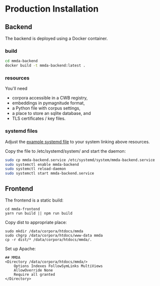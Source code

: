 # Production Installation

## Backend

The backend is deployed using a Docker container.

### build

```bash
cd mmda-backend
docker build -t mmda-backend:latest .
```

### resources

You'll need

- corpora accessible in a CWB registry,
- embeddings in pymagnitude format,
- a Python file with corpus settings,
- a place to store an sqlite database, and
- TLS certificates / key files.

### systemd files

Adjust the [example systemd file](obelix-mmda-backend.service) to your system linking above resources.

Copy the file to /etc/systemd/system/ and start the daemon:

```bash
sudo cp mmda-backend.service /etc/systemd/system/mmda-backend.service
sudo systemctl enable mmda-backend
sudo systemctl reload-daemon
sudo systemctl start mmda-backend.service
```

## Frontend

The frontend is a static build:

    cd mmda-frontend
    yarn run build || npm run build

Copy dist to appropriate place:

    sudo mkdir /data/corpora/htdocs/mmda
    sudo chgrp /data/corpora/htdocs/www-data mmda
    cp -r dist/* /data/corpora/htdocs/mmda/.

Set up Apache:

    ## MMDA
    <Directory /data/corpora/htdocs/mmda/>
        Options Indexes FollowSymLinks MultiViews
        AllowOverride None
        Require all granted
    </Directory>
